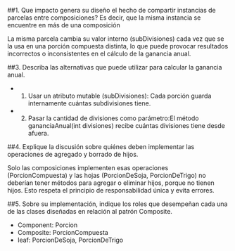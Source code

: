 ##1. Que impacto genera su diseño el hecho de compartir instancias de parcelas entre composiciones? Es decir, que la misma instancia se encuentre en más de una composición

La misma parcela cambia su valor interno (subDivisiones) cada vez que se la usa en una porción compuesta distinta, lo que puede provocar resultados incorrectos o inconsistentes en el cálculo de la ganancia anual.

##3. Describa las alternativas que puede utilizar para calcular la ganancia anual.

- 1) Usar un atributo mutable (subDivisiones): Cada porción guarda internamente cuántas subdivisiones tiene.
- 2) Pasar la cantidad de divisiones como parámetro:El método gananciaAnual(int divisiones) recibe cuántas divisiones tiene desde afuera.

##4. Explique la discusión sobre quiénes deben implementar las operaciones de agregado y borrado de hijos.

Solo las composiciones implementen esas operaciones (PorcionCompuesta) y las hojas (PorcionDeSoja, PorcionDeTrigo) no deberían tener métodos para agregar o eliminar hijos, porque no tienen hijos. Esto respeta el principio de responsabilidad única y evita errores.

##5. Sobre su implementación, indique los roles que desempeñan cada una de las clases diseñadas en relación al patrón Composite.

- Component: Porcion
- Composite: PorcionCompuesta
- leaf: PorcionDeSoja, PorcionDeTrigo